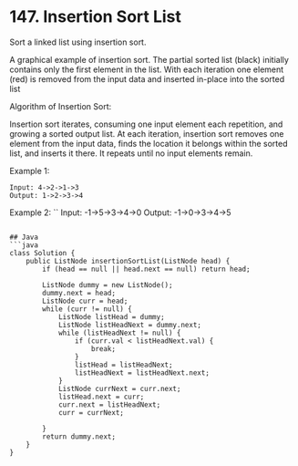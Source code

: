 # 147. Insertion Sort List

Sort a linked list using insertion sort.

A graphical example of insertion sort. The partial sorted list (black) initially contains only the first element in the list.
With each iteration one element (red) is removed from the input data and inserted in-place into the sorted list

Algorithm of Insertion Sort:

Insertion sort iterates, consuming one input element each repetition, and growing a sorted output list.
At each iteration, insertion sort removes one element from the input data, finds the location it belongs within the sorted list, and inserts it there.
It repeats until no input elements remain.

Example 1:
```
Input: 4->2->1->3
Output: 1->2->3->4
```
Example 2:
``
Input: -1->5->3->4->0
Output: -1->0->3->4->5
```

## Java
```java
class Solution {
    public ListNode insertionSortList(ListNode head) {
        if (head == null || head.next == null) return head;
        
        ListNode dummy = new ListNode();
        dummy.next = head;
        ListNode curr = head;
        while (curr != null) {
            ListNode listHead = dummy;
            ListNode listHeadNext = dummy.next;
            while (listHeadNext != null) {
                if (curr.val < listHeadNext.val) {
                    break;
                }
                listHead = listHeadNext;
                listHeadNext = listHeadNext.next;
            }
            ListNode currNext = curr.next;
            listHead.next = curr;
            curr.next = listHeadNext;
            curr = currNext;
            
        }
        return dummy.next;
    }
}
```
